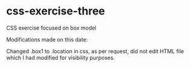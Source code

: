 # css-exercise-three
CSS exercise focused on box model

Modifications made on this date:

Changed .box1 to .location in css, as per request, did not edit HTML file which I had modified for visibility purposes.
